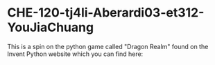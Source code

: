# CHE-120-tj4li-Aberardi03-et312-YouJiaChuang
This is a spin on the python game called "Dragon Realm" found on the Invent Python website which you can find here:
